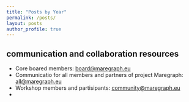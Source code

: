 ```yaml
---
title: "Posts by Year"
permalink: /posts/
layout: posts
author_profile: true
---
```


## communication and collaboration resources
- Core boared members: board@maregraph.eu 
- Communicatio for all members and partners of project Maregraph: all@maregraph.eu
- Workshop members and partisipants: community@maregraph.eu
- 
